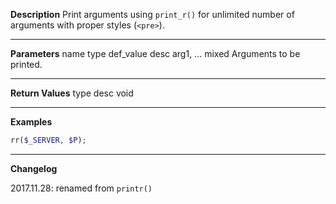 **Description**
Print arguments using `print_r()` for unlimited number of arguments with proper styles (`<pre>`).

--------
**Parameters**
name	type	def_value	desc
arg1, ...	mixed		Arguments to be printed.

--------
**Return Values**
type	desc
void

--------
**Examples**

```php
rr($_SERVER, $P);
```

--------
**Changelog**

2017.11.28: renamed from `printr()`
